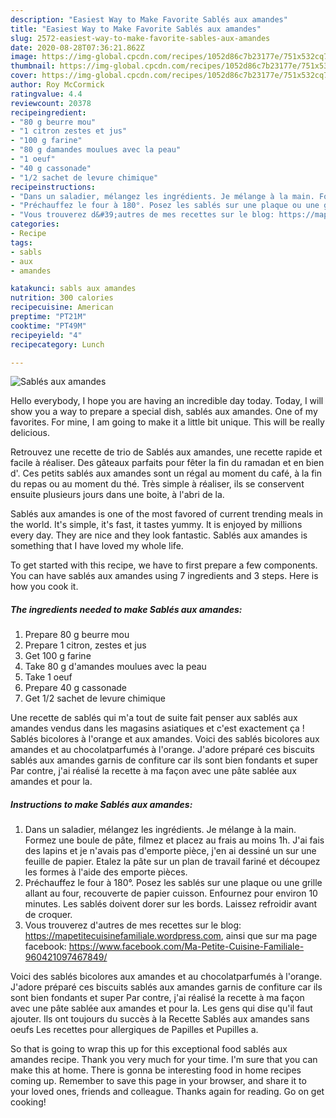 ```yaml
---
description: "Easiest Way to Make Favorite Sablés aux amandes"
title: "Easiest Way to Make Favorite Sablés aux amandes"
slug: 2572-easiest-way-to-make-favorite-sables-aux-amandes
date: 2020-08-28T07:36:21.862Z
image: https://img-global.cpcdn.com/recipes/1052d86c7b23177e/751x532cq70/sables-aux-amandes-photo-principale-de-la-recette.jpg
thumbnail: https://img-global.cpcdn.com/recipes/1052d86c7b23177e/751x532cq70/sables-aux-amandes-photo-principale-de-la-recette.jpg
cover: https://img-global.cpcdn.com/recipes/1052d86c7b23177e/751x532cq70/sables-aux-amandes-photo-principale-de-la-recette.jpg
author: Roy McCormick
ratingvalue: 4.4
reviewcount: 20378
recipeingredient:
- "80 g beurre mou"
- "1 citron zestes et jus"
- "100 g farine"
- "80 g damandes moulues avec la peau"
- "1 oeuf"
- "40 g cassonade"
- "1/2 sachet de levure chimique"
recipeinstructions:
- "Dans un saladier, mélangez les ingrédients. Je mélange à la main. Formez une boule de pâte, filmez et placez au frais au moins 1h. J&#39;ai fais des lapins et je n&#39;avais pas d&#39;emporte pièce, j&#39;en ai dessiné un sur une feuille de papier. Etalez la pâte sur un plan de travail fariné et découpez les formes à l&#39;aide des emporte pièces."
- "Préchauffez le four à 180°. Posez les sablés sur une plaque ou une grille allant au four, recouverte de papier cuisson. Enfournez pour environ 10 minutes. Les sablés doivent dorer sur les bords. Laissez refroidir avant de croquer."
- "Vous trouverez d&#39;autres de mes recettes sur le blog: https://mapetitecuisinefamiliale.wordpress.com, ainsi que sur ma page facebook: https://www.facebook.com/Ma-Petite-Cuisine-Familiale-960421097467849/"
categories:
- Recipe
tags:
- sabls
- aux
- amandes

katakunci: sabls aux amandes 
nutrition: 300 calories
recipecuisine: American
preptime: "PT21M"
cooktime: "PT49M"
recipeyield: "4"
recipecategory: Lunch

---
```



![Sablés aux amandes](https://img-global.cpcdn.com/recipes/1052d86c7b23177e/751x532cq70/sables-aux-amandes-photo-principale-de-la-recette.jpg)

Hello everybody, I hope you are having an incredible day today. Today, I will show you a way to prepare a special dish, sablés aux amandes. One of my favorites. For mine, I am going to make it a little bit unique. This will be really delicious.

Retrouvez une recette de trio de Sablés aux amandes, une recette rapide et facile à réaliser. Des gâteaux parfaits pour fêter la fin du ramadan et en bien d&#39;. Ces petits sablés aux amandes sont un régal au moment du café, à la fin du repas ou au moment du thé. Très simple à réaliser, ils se conservent ensuite plusieurs jours dans une boite, à l&#39;abri de la.

Sablés aux amandes is one of the most favored of current trending meals in the world. It's simple, it's fast, it tastes yummy. It is enjoyed by millions every day. They are nice and they look fantastic. Sablés aux amandes is something that I have loved my whole life.


To get started with this recipe, we have to first prepare a few components. You can have sablés aux amandes using 7 ingredients and 3 steps. Here is how you cook it.

<!--inarticleads1-->

##### The ingredients needed to make Sablés aux amandes:

1. Prepare 80 g beurre mou
1. Prepare 1 citron, zestes et jus
1. Get 100 g farine
1. Take 80 g d&#39;amandes moulues avec la peau
1. Take 1 oeuf
1. Prepare 40 g cassonade
1. Get 1/2 sachet de levure chimique


Une recette de sablés qui m&#39;a tout de suite fait penser aux sablés aux amandes vendus dans les magasins asiatiques et c&#39;est exactement ça ! Sablés bicolores à l&#39;orange et aux amandes. Voici des sablés bicolores aux amandes et au chocolatparfumés à l&#39;orange. J&#39;adore préparé ces biscuits sablés aux amandes garnis de confiture car ils sont bien fondants et super Par contre, j&#39;ai réalisé la recette à ma façon avec une pâte sablée aux amandes et pour la. 

<!--inarticleads2-->

##### Instructions to make Sablés aux amandes:

1. Dans un saladier, mélangez les ingrédients. Je mélange à la main. Formez une boule de pâte, filmez et placez au frais au moins 1h. J&#39;ai fais des lapins et je n&#39;avais pas d&#39;emporte pièce, j&#39;en ai dessiné un sur une feuille de papier. Etalez la pâte sur un plan de travail fariné et découpez les formes à l&#39;aide des emporte pièces.
1. Préchauffez le four à 180°. Posez les sablés sur une plaque ou une grille allant au four, recouverte de papier cuisson. Enfournez pour environ 10 minutes. Les sablés doivent dorer sur les bords. Laissez refroidir avant de croquer.
1. Vous trouverez d&#39;autres de mes recettes sur le blog: https://mapetitecuisinefamiliale.wordpress.com, ainsi que sur ma page facebook: https://www.facebook.com/Ma-Petite-Cuisine-Familiale-960421097467849/


Voici des sablés bicolores aux amandes et au chocolatparfumés à l&#39;orange. J&#39;adore préparé ces biscuits sablés aux amandes garnis de confiture car ils sont bien fondants et super Par contre, j&#39;ai réalisé la recette à ma façon avec une pâte sablée aux amandes et pour la. Les gens qui dise qu&#39;il faut ajouter. Ils ont toujours du succès à la Recette Sablés aux amandes sans oeufs Les recettes pour allergiques de Papilles et Pupilles a. 

So that is going to wrap this up for this exceptional food sablés aux amandes recipe. Thank you very much for your time. I'm sure that you can make this at home. There is gonna be interesting food in home recipes coming up. Remember to save this page in your browser, and share it to your loved ones, friends and colleague. Thanks again for reading. Go on get cooking!

